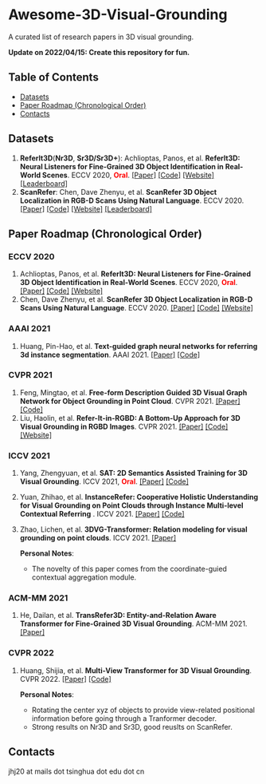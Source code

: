 # Awesome-3D-Visual-Grounding

A curated list of research papers in 3D visual grounding. 

**Update on 2022/04/15: Create this repository for fun.**

## Table of Contents

- [Datasets](#datasets)
- [Paper Roadmap (Chronological Order)](#paper-roadmap-chronological-order)
- [Contacts](#contacts)


<!-- 1. First Author. **Paper Name**. Conf. [[Paper]]() [[Code]]() [[Website]]() -->


## Datasets
1. **ReferIt3D**(**Nr3D**, **Sr3D/Sr3D+**): Achlioptas, Panos, et al. **ReferIt3D: Neural Listeners for Fine-Grained 3D Object Identification in Real-World Scenes**. ECCV 2020, <font color=Red>**Oral**</font>. [[Paper]](https://www.ecva.net/papers/eccv_2020/papers_ECCV/papers/123460409.pdf) [[Code]](https://github.com/referit3d/referit3d) [[Website]](https://referit3d.github.io/) [[Leaderboard]](https://referit3d.github.io/benchmarks.html)
1. **ScanRefer**: Chen, Dave Zhenyu, et al. **ScanRefer 3D Object Localization in RGB-D Scans Using Natural Language**. ECCV 2020. [[Paper]](https://arxiv.org/abs/1912.08830) [[Code]](https://github.com/daveredrum/ScanRefer) [[Website]](https://daveredrum.github.io/ScanRefer/) [[Leaderboard]](http://kaldir.vc.in.tum.de/scanrefer_benchmark/)

## Paper Roadmap (Chronological Order)
### ECCV 2020
1. Achlioptas, Panos, et al. **ReferIt3D: Neural Listeners for Fine-Grained 3D Object Identification in Real-World Scenes**. ECCV 2020, <font color=Red>**Oral**</font>. [[Paper]](https://www.ecva.net/papers/eccv_2020/papers_ECCV/papers/123460409.pdf) [[Code]](https://github.com/referit3d/referit3d) [[Website]](https://referit3d.github.io/)
1. Chen, Dave Zhenyu, et al. **ScanRefer 3D Object Localization in RGB-D Scans Using Natural Language**. ECCV 2020. [[Paper]](https://arxiv.org/abs/1912.08830) [[Code]](https://github.com/daveredrum/ScanRefer) [[Website]](https://daveredrum.github.io/ScanRefer/)

### AAAI 2021
1. Huang, Pin-Hao, et al. **Text-guided graph neural networks for referring 3d instance segmentation**. AAAI 2021. [[Paper]](https://ojs.aaai.org/index.php/AAAI/article/view/16253) [[Code]](https://github.com/hanhung/TGNN)

### CVPR 2021
1. Feng, Mingtao, et al. **Free-form Description Guided 3D Visual Graph Network for Object Grounding in Point Cloud**. CVPR 2021. [[Paper]](https://arxiv.org/abs/2103.16381) [[Code]](https://github.com/PNXD/FFL-3DOG)
1. Liu, Haolin, et al. **Refer-It-in-RGBD: A Bottom-Up Approach for 3D Visual Grounding in RGBD Images**. CVPR 2021. [[Paper]](https://arxiv.org/abs/2103.07894) [[Code]](https://github.com/UncleMEDM/Refer-it-in-RGBD) [[Website]](https://unclemedm.github.io/Refer-it-in-RGBD/)

### ICCV 2021
1. Yang, Zhengyuan, et al. **SAT: 2D Semantics Assisted Training for 3D Visual Grounding**. ICCV 2021, <font color=Red>**Oral**</font>. [[Paper]](https://arxiv.org/abs/2105.11450) [[Code]](https://github.com/zyang-ur/SAT)
1. Yuan, Zhihao, et al. **InstanceRefer: Cooperative Holistic Understanding for Visual Grounding on Point Clouds through Instance Multi-level Contextual Referring** . ICCV 2021. [[Paper]](https://arxiv.org/abs/2103.01128) [[Code]](https://github.com/CurryYuan/InstanceRefer)
1. Zhao, Lichen, et al. **3DVG-Transformer: Relation modeling for visual grounding on point clouds**. ICCV 2021. [[Paper]](https://openaccess.thecvf.com/content/ICCV2021/papers/Zhao_3DVG-Transformer_Relation_Modeling_for_Visual_Grounding_on_Point_Clouds_ICCV_2021_paper.pdf)

    **Personal Notes**: 
    - The novelty of this paper comes from the coordinate-guied contextual aggregation module.

### ACM-MM 2021
1. He, Dailan, et al. **TransRefer3D: Entity-and-Relation Aware Transformer for Fine-Grained 3D Visual Grounding**. ACM-MM 2021. [[Paper]](https://arxiv.org/abs/2108.02388)

### CVPR 2022
1. Huang, Shijia, et al. **Multi-View Transformer for 3D Visual Grounding**. CVPR 2022. [[Paper]](https://arxiv.org/abs/2204.02174) [[Code]](https://github.com/sega-hsj/MVT-3DVG)

    **Personal Notes**: 
    - Rotating the center xyz of objects to provide view-related positional information before going through a Tranformer decoder. 
    - Strong results on Nr3D and Sr3D, good reuslts on ScanRefer.

## Contacts
jhj20 at mails dot tsinghua dot edu dot cn
